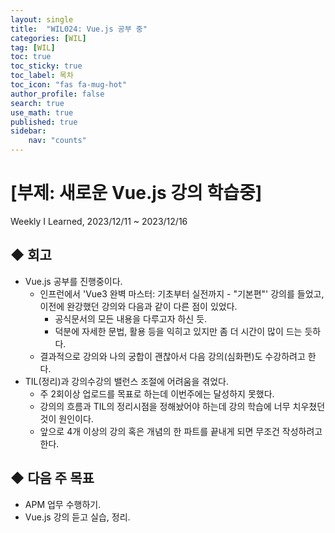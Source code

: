 ```yaml
---
layout: single
title:  "WIL024: Vue.js 공부 중"
categories: [WIL]
tag: [WIL] 
toc: true
toc_sticky: true
toc_label: 목차
toc_icon: "fas fa-mug-hot"
author_profile: false
search: true
use_math: true
published: true
sidebar:
    nav: "counts"
---
```


# [부제: 새로운 Vue.js 강의 학습중]
Weekly I Learned, 2023/12/11 ~ 2023/12/16
    

## ◆ 회고
- Vue.js 공부를 진행중이다.
  - 인프런에서 'Vue3 완벽 마스터: 기초부터 실전까지 - "기본편"' 강의를 들었고, 이전에 완강했던 강의와 다음과 같이 다른 점이 있었다.
    - 공식문서의 모든 내용을 다루고자 하신 듯.
    - 덕분에 자세한 문법, 활용 등을 익히고 있지만 좀 더 시간이 많이 드는 듯하다.
  - 결과적으로 강의와 나의 궁합이 괜찮아서 다음 강의(심화편)도 수강하려고 한다.
- TIL(정리)과 강의수강의 밸런스 조절에 어려움을 겪었다.
  - 주 2회이상 업로드를 목표로 하는데 이번주에는 달성하지 못했다.
  - 강의의 흐름과 TIL의 정리시점을 정해놨어야 하는데 강의 학습에 너무 치우쳤던 것이 원인이다.
  - 앞으로 4개 이상의 강의 혹은 개념의 한 파트를 끝내게 되면 무조건 작성하려고 한다. 

## ◆ 다음 주 목표
- APM 업무 수행하기.
- Vue.js 강의 듣고 실습, 정리.

